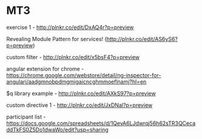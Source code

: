 # MT3


exercise 1 - http://plnkr.co/edit/DxAQ4r?p=preview

Revealing Module Pattern for services! (http://plnkr.co/edit/AS6yS6?p=preview)

custom filter - http://plnkr.co/edit/x5bsF4?p=preview

angular extension for chrome - https://chrome.google.com/webstore/detail/ng-inspector-for-angularj/aadgmnobpdmgmigaicncghmmoeflnamj?hl=en

$q library example - http://plnkr.co/edit/AXkS97?p=preview

custom directive 1 - http://plnkr.co/edit/JxDNal?p=preview

participant list - https://docs.google.com/spreadsheets/d/1QevA6LJdwrqj56h62sTR3QCecaddTkFS0Z5Do1dwaWo/edit?usp=sharing